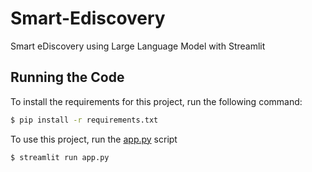 # Smart-Ediscovery
Smart eDiscovery using Large Language Model with Streamlit

## Running the Code
To install the requirements for this project, run the following command:
```bash
$ pip install -r requirements.txt
```
To use this project, run the [app.py](https://github.com/SurendiranS/Smart-Ediscovery/blob/main/app.py) script 
```bash
$ streamlit run app.py
```
